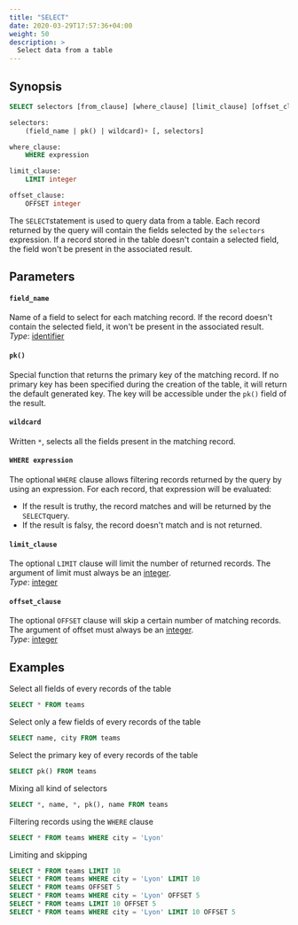 ```yaml
---
title: "SELECT"
date: 2020-03-29T17:57:36+04:00
weight: 50
description: >
  Select data from a table
---
```


## Synopsis

```sql
SELECT selectors [from_clause] [where_clause] [limit_clause] [offset_clause]

selectors:
    (field_name | pk() | wildcard)+ [, selectors]

where_clause:
    WHERE expression

limit_clause:
    LIMIT integer

offset_clause:
    OFFSET integer
```

The `SELECT`statement is used to query data from a table. Each record returned by the query will contain the fields selected by the `selectors` expression. If a record stored in the table doesn't contain a selected field, the field won't be present in the associated result.

## Parameters

#### `field_name`

Name of a field to select for each matching record. If the record doesn't contain the selected field, it won't be present in the associated result.  
_Type_: [identifier](../../sql-syntax/lexical-structure.md#identifiers)

#### `pk()`

Special function that returns the primary key of the matching record. If no primary key has been specified during the creation of the table, it will return the default generated key. The key will be accessible under the `pk()` field of the result.

#### `wildcard`

Written `*`, selects all the fields present in the matching record.

#### `WHERE expression`

The optional `WHERE` clause allows filtering records returned by the query by using an expression. For each record, that expression will be evaluated:

- If the result is truthy, the record matches and will be returned by the `SELECT`query.
- If the result is falsy, the record doesn't match and is not returned.

#### `limit_clause`

The optional `LIMIT` clause will limit the number of returned records. The argument of limit must always be an [integer](../../sql-syntax/lexical-structure.md#integers).  
_Type_: [integer](../../sql-syntax/lexical-structure.md#integers)

#### `offset_clause`

The optional `OFFSET` clause will skip a certain number of matching records. The argument of offset must always be an [integer](../../sql-syntax/lexical-structure.md#integers).  
_Type_: [integer](../../sql-syntax/lexical-structure.md#integers)

## Examples

Select all fields of every records of the table

```sql
SELECT * FROM teams
```

Select only a few fields of every records of the table

```sql
SELECT name, city FROM teams
```

Select the primary key of every records of the table

```sql
SELECT pk() FROM teams
```

Mixing all kind of selectors

```sql
SELECT *, name, *, pk(), name FROM teams
```

Filtering records using the `WHERE` clause

```sql
SELECT * FROM teams WHERE city = 'Lyon'
```

Limiting and skipping

```sql
SELECT * FROM teams LIMIT 10
SELECT * FROM teams WHERE city = 'Lyon' LIMIT 10
SELECT * FROM teams OFFSET 5
SELECT * FROM teams WHERE city = 'Lyon' OFFSET 5
SELECT * FROM teams LIMIT 10 OFFSET 5
SELECT * FROM teams WHERE city = 'Lyon' LIMIT 10 OFFSET 5
```
